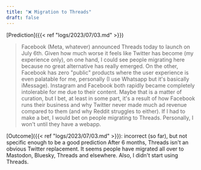 ```yaml
---
title: "❌ Migration to Threads"
draft: false
---
```


[Prediction]({{< ref "logs/2023/07/03.md" >}})
> Facebook (Meta, whatever) announced Threads today to launch on July 6th.
> Given how much worse it feels like Twitter has become (my experience only), on one hand, I could see people migrating here because no great alternative has really emerged.
> On the other, Facebook has zero "public" products where the user experience is even palatable for me, personally (I use Whatsapp but it's basically iMessage).
> Instagram and Facebook both rapidly became completely intolerable for me due to their content.
> Maybe that is a matter of curation, but I bet, at least in some part, it's a result of how Facebook runs their business and why Twitter never made much ad revenue compared to them (and why Reddit struggles to either).
> If I had to make a bet, I would bet on people migrating to Threads.
> Personally, I won't until they have a webapp.

[Outcome]({{< ref "logs/2023/07/03.md" >}}): incorrect (so far), but not specific enough to be a good prediction
After 6 months, Threads isn't an obvious Twitter replacement.
It seems people have migrated all over to Mastodon, Bluesky, Threads and elsewhere.
Also, I didn't start using Threads.
